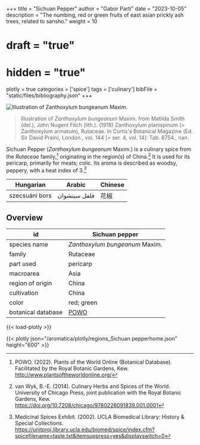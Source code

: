 +++
title = "Sichuan Pepper"
author = "Gabor Parti"
date = "2023-10-05"
description = "The numbing, red or green fruits of east asian prickly ash trees, related to sansho."
weight = 10
# draft = "true"
# hidden = "true"
plotly = true
categories = ['spice']
tags = ['culinary']
bibFile = "static/files/bibliography.json"
+++

![Illustration of *Zanthoxylum bungeanum* Maxim.](/images/illustrations/Sichuan_pepper.png?width=25vw "Illustration of *Zanthoxylum bungeanum* Maxim. from Matilda Smith (del.), John Nugent Fitch (lith.). (1918) Zanthoxylum planispinum (= Zanthoxylum armatum), Rutaceae. In Curtis's Botanical Magazine (Ed. Sir David Prain), London., vol. 144 [= ser. 4, vol. 14]: Tab. 8754., nan.")

>Illustration of *Zanthoxylum bungeanum* Maxim. from Matilda Smith (del.), John Nugent Fitch (lith.). (1918) Zanthoxylum planispinum (= Zanthoxylum armatum), Rutaceae. In Curtis's Botanical Magazine (Ed. Sir David Prain), London., vol. 144 [= ser. 4, vol. 14]: Tab. 8754., nan.

Sichuan Pepper (*Zanthoxylum bungeanum* Maxim.) is a culinary spice from the *Rutaceae* family,[^powo] originating in the region(s) of China.[^van_wyk_culinary_2014] It is used for its pericarp, primarily for meats; colic. Its aroma is described as woodsy, peppery, with a heat index of 3.[^ucla_medicinal_2002]

|   Hungarian  |   Arabic   |Chinese|
|--------------|------------|-------|
|szecsuáni bors|فلفل سيتشوان|   花椒  |

## Overview

|        id        |                   Sichuan pepper                  |
|------------------|---------------------------------------------------|
|   species name   |           *Zanthoxylum bungeanum* Maxim.          |
|      family      |                      Rutaceae                     |
|     part used    |                      pericarp                     |
|     macroarea    |                        Asia                       |
| region of origin |                       China                       |
|    cultivation   |                       China                       |
|       color      |                     red; green                    |
|botanical database|[POWO](https://powo.science.kew.org/taxon/775625-1)|

{{< load-plotly >}}

{{< plotly json="/aromatica/plotly/regions_Sichuan pepperhome.json" height="600" >}}

[^powo]: POWO. (2022). Plants of the World Online (Botanical Database). Facilitated by the Royal Botanic Gardens, Kew. http://www.plantsoftheworldonline.org/
[^van_wyk_culinary_2014]: van Wyk, B.-E. (2014). Culinary Herbs and Spices of the World. University of Chicago Press, joint publication with the Royal Botanic Gardens, Kew. https://doi.org/10.7208/chicago/9780226091839.001.0001
[^ucla_medicinal_2002]: Medicinal Spices Exhibit. (2002). UCLA Biomedical Library: History & Special Collections. https://unitproj.library.ucla.edu/biomed/spice/index.cfm?spicefilename=taste.txt&itemsuppress=yes&displayswitch=0

